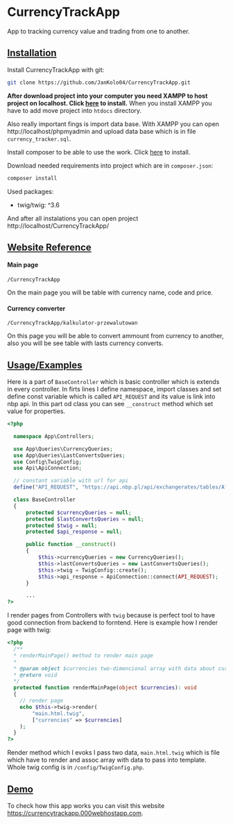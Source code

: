 
# CurrencyTrackApp

App to tracking currency value and trading from one to another.

## [Installation](#installation)

Install CurrencyTrackApp with git:

```bash
git clone https://github.com/JanKolo04/CurrencyTrackApp.git
```

**After download project into your computer you need XAMPP to host project on localhost. Click [here](https://www.apachefriends.org/pl/download.html) to install.** When you install XAMPP you have to add move project into `htdocs` directory.

Also really important fings is import data base. With XAMPP you can open http://localhost/phpmyadmin and upload data base which is in file `currency_tracker.sql`. 

Install composer to be able to use the work. Click [here](https://getcomposer.org/download/) to install.

Download needed requirements into project which are in `composer.json`:
```bash
composer install
```
Used packages:
- twig/twig: ^3.6

And after all instalations you can open project http://localhost/CurrencyTrackApp/
## [Website Reference](#website-reference)

#### Main page

```http
/CurrencyTrackApp
```
On the main page you will be table with currency name, code and price.

#### Currency converter

```http
/CurrencyTrackApp/kalkulator-przewalutowan
```

On this page you will be able to convert ammount from currency to another, also you will be see table with lasts currency converts.


## [Usage/Examples](#usage-examples)

Here is a part of `BaseController` which is basic controller which is extends in every controller. In firts lines I define namespace, import classes and set define const variable which is called `API_REQUEST` and its value is link into nbp api. In this part od class you can see `__construct` method which set value for properties.
```php
<?php

  namespace App\Controllers;

  use App\Queries\CurrencyQueries;
  use App\Queries\LastConvertsQueries;
  use Config\TwigConfig;
  use Api\ApiConnection;

  // constant variable with url for api
  define("API_REQUEST", "https://api.nbp.pl/api/exchangerates/tables/A?format=json");

  class BaseController
  {
      protected $currencyQueries = null;
      protected $lastConvertsQueries = null;
      protected $twig = null;
      protected $api_response = null;

      public function __construct()
      {
          $this->currencyQueries = new CurrencyQueries();
          $this->lastConvertsQueries = new LastConvertsQueries();
          $this->twig = TwigConfig::create();
          $this->api_response = ApiConnection::connect(API_REQUEST);
      }

      ...
?>
```

I render pages from Controllers with `twig` because is perfect tool to have good connection from backend to forntend. Here is example how I render page with twig:

```php
<?php
  /**
  * renderMainPage() method to render main page
  * 
  * @param object $currencies two-dimencional array with data about currencies
  * @return void
  */
  protected function renderMainPage(object $currencies): void
  {   
    // render page
    echo $this->twig->render(
        "main.html.twig",
        ["currencies" => $currencies]
    );
  }
?>
```
Render method which I evoks I pass two data, `main.html.twig` which is file which have to render and assoc array with data to pass into template. Whole twig config is in `/config/TwigConfig.php`.
## [Demo](#demo)

To check how this app works you can visit this website https://currencytrackapp.000webhostapp.com.

